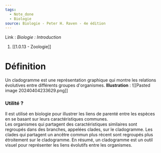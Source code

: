 ```yaml
---
tags:
  - Note_done
  - Biologie
source: Biologie - Peter H. Raven - 4e édition
---
```


Link :
_Biologie : Introduction_
1. [[1.0.13 - Zoologie]]

# Définition
Un cladogramme est une représentation graphique qui montre les relations évolutives entre différents groupes d'organismes. 
**Illustration** : ![[Pasted image 20240404233629.png]]
### Utilité ?
Il est utilisé en biologie pour illustrer les liens de parenté entre les espèces en se basant sur leurs caractéristiques communes. 
\
Les organismes qui partagent des caractéristiques similaires sont regroupés dans des branches, appelées clades, sur le cladogramme. Les clades qui partagent un ancêtre commun plus récent sont regroupés plus étroitement sur le cladogramme. En résumé, un cladogramme est un outil visuel pour représenter les liens évolutifs entre les organismes.
